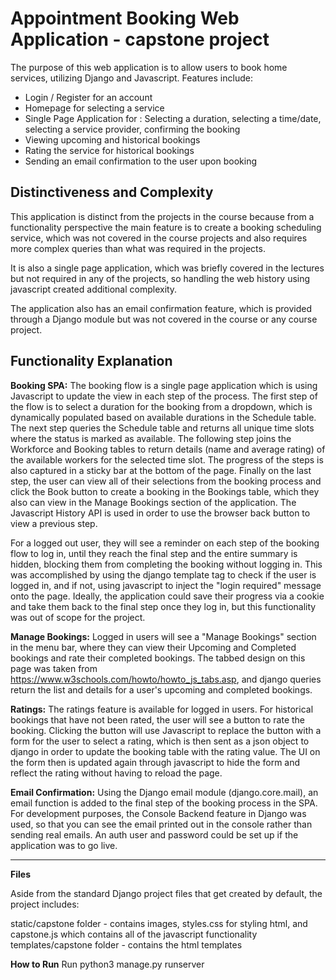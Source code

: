 # Appointment Booking Web Application - capstone project

The purpose of this web application is to allow users to book home services, utilizing Django and Javascript. Features include:

- Login / Register for an account
- Homepage for selecting a service
- Single Page Application for : Selecting a duration, selecting a time/date, selecting a service provider, confirming the booking 
- Viewing upcoming and historical bookings
- Rating the service for historical bookings
- Sending an email confirmation to the user upon booking


**Distinctiveness and Complexity**
---------------------------------------------------------------------------
This application is distinct from the projects in the course because from a functionality perspective the main feature is to create a booking scheduling service, which was not covered in the course projects and also requires more complex queries than what was required in the projects.

It is also a single page application, which was briefly covered in the lectures but not required in any of the projects, so handling the web history using javascript created additional complexity.

The application also has an email confirmation feature, which is provided through a Django module but was not covered in the course or any course project.

**Functionality Explanation**
-----------------------------
**Booking SPA:**
The booking flow is a single page application which is using Javascript to update the view in each step of the process. The first step of the flow is to select a duration for the booking from a dropdown, which is dynamically populated based on available durations in the Schedule table. The next step queries the Schedule table and returns all unique time slots where the status is marked as available. The following step joins the Workforce and Booking tables to return details (name and average rating) of the available workers for the selected time slot. The progress of the steps is also captured in a sticky bar at the bottom of the page. Finally on the last step, the user can view all of their selections from the booking process and click the Book button to create a booking in the Bookings table, which they also can view in the Manage Bookings section of the application. The Javascript History API is used in order to use the browser back button to view a previous step.

For a logged out user, they will see a reminder on each step of the booking flow to log in, until they reach the final step and the entire summary is hidden, blocking them from completing the booking without logging in. This was accomplished by using the django template tag to check if the user is logged in, and if not, using javascript to inject the "login required" message onto the page. Ideally, the application could save their progress via a cookie and take them back to the final step once they log in, but this functionality was out of scope for the project.

**Manage Bookings:**
Logged in users will see a "Manage Bookings" section in the menu bar, where they can view their Upcoming and Completed bookings and rate their completed bookings. The tabbed design on this page was taken from https://www.w3schools.com/howto/howto_js_tabs.asp, and django queries return the list and details for a user's upcoming and completed bookings. 


**Ratings:**
The ratings feature is available for logged in users. For historical bookings that have not been rated, the user will see a button to rate the booking. Clicking the button will use Javascript to replace the button with a form for the user to select a rating, which is then sent as a json object to django in order to update the booking table with the rating value. The UI on the form then is updated again through javascript to hide the form and reflect the rating without having to reload the page.


**Email Confirmation:**
Using the Django email module (django.core.mail), an email function is added to the final step of the booking process in the SPA. For development purposes, the Console Backend feature in Django was used, so that you can see the email printed out in the console rather than sending real emails. An auth user and password could be set up if the application was to go live.

-----------------------------------------
**Files**

Aside from the standard Django project files that get created by default, the project includes:

static/capstone folder - contains images, styles.css for styling html, and capstone.js which contains all of the javascript functionality
templates/capstone folder - contains the html templates

**How to Run**
Run python3 manage.py runserver
